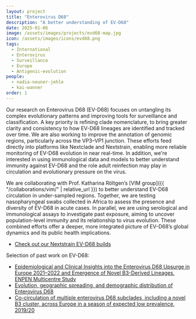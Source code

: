 ```yaml
---
layout: project
title: "Enterovirus D68"
description: "A better understanding of EV-D68"
date: 2025-01-06
image: /assets/images/projects/evd68-map.jpg
icon: /assets/images/icons/evd68.png
tags:
  - International
  - Enterovirus
  - Surveillance
  - Europe
  - Antigenic-evolution
people:
  - nadia-neuner-jehle
  - kai-wanner
order: 1
---
```


Our research on Enterovirus D68 (EV-D68) focuses on untangling its complex evolutionary patterns and improving tools for surveillance and classification. A key priority is refining clade nomenclature, to bring greater clarity and consistency to how EV-D68 lineages are identified and tracked over time. We are also working to improve the annotation of genomic regions, particularly across the VP3–VP1 junction. These efforts feed directly into platforms like Nextclade and Nextstrain, enabling more reliable monitoring of EV-D68 evolution in near real-time. In addition, we're interested in using immunological data and models to better understand immunity against EV-D68 and the role adult reinfection may play in circulation and evolutionary pressure on the virus.

We are collaborating with Prof. Katharina Röltgen’s [VIM group]({{ "/collaborations/vim/" | relative_url }}) to better understand EV-D68 circulation in under-sampled regions. Together, we are testing nasopharyngeal swabs collected in Africa to assess the presence and diversity of EV-D68 in acute cases. In parallel, we are using serological and immunological assays to investigate past exposure, aiming to uncover population-level immunity and its relationship to virus evolution. These combined efforts offer a deeper, more integrated picture of EV-D68’s global dynamics and its public health implications.

- [Check out our Nextstrain EV-D68 builds](https://nextstrain.org/groups/hodcroftlab)

Selection of past work on EV-D68:
- [Epidemiological and Clinical Insights into the Enterovirus D68 Upsurge in Europe 2021–2022 and Emergence of Novel B3-Derived Lineages, ENPEN Multicentre Study](https://academic.oup.com/jid/article/230/4/e917/7637136)
- [Evolution, geographic spreading, and demographic distribution of Enterovirus D68](https://journals.plos.org/plospathogens/article?id=10.1371/journal.ppat.1010515)
- [Co-circulation of multiple enterovirus D68 subclades, including a novel B3 cluster, across Europe in a season of expected low prevalence, 2019/20](https://pmc.ncbi.nlm.nih.gov/articles/PMC6976881/)

